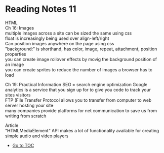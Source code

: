 # Reading Notes 11

HTML  
Ch 16: Images  
multiple images across a site can be sized the same using css  
float is increasingly being used over align-left/right  
Can position images anywhere on the page using css  
"background:" is shorthand, has color, image, repeat, attachment, position properties  
you can create image rollover effects by movig the background position of an image  
you can create sprites to reduce the number of images a browser has to load  

Ch 19: Practical Information
SEO = search engine optimization
Google analytics is a service that you sign up for to give you code to track your sites visitors  
FTP (File Transfer Protocol allows you to transfer from computer to web server hosting your site  
many companies provide platforms for net communication to save us from writing from scratch  

Article  
"HTMLMediaElement" API makes a lot of functionality available for creating simple audio and video players  

- [Go to TOC](README.md)
